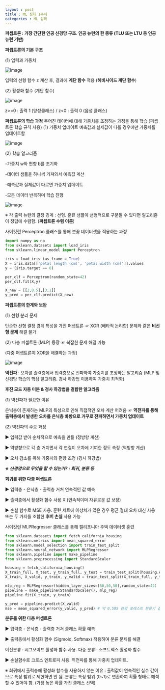 ```yaml
---
layout : post
title : ML 심화 1주차
categories : ML 심화
---
```


**퍼셉트론 : 가장 간단한 인공 신경망 구조. 인공 뉴런의 한 종류 (TLU 또는 LTU 등 인공 뉴런 기반)**

**퍼셉트론의 기본 구조**

(1) 입력과 가중치

![image](https://github.com/user-attachments/assets/ae0a582c-df51-49b4-9cfc-cc68f20dfcc3)

입력의 선형 함수 z 계산 후, 결과에 **계단 함수** 적용 (**헤비사이드 계단 함수**)

(2) 활성화 함수 (계단 함수)

![image](https://github.com/user-attachments/assets/94e1e0d1-259a-40c9-b112-e4986e9dfbbd)

z>=0 : 출력 1 (양성클래스) / z<0 : 출력 0 (음성 클래스)

**퍼셉트론의 학습 과정**
주어진 데이터에 대해 가중치를 조정하는 과정을 통해 학습 (퍼셉트론 학습 규칙 사용)
(1) 가중치 업데이트
예측값과 실제값이 다를 경우에만 가중치를 업데이트함

![image](https://github.com/user-attachments/assets/61d67fcb-c3f6-470a-810e-59139a98d1c2)

(2) 학습 알고리즘

-가중치 w와 편향 b를 초기화 

-데이터 샘플을 하나씩 가져와서 예측값 계산

-예측값과 실제값이 다르면 가중치 업데이트

-모든 데이터 반복하며 학습 진행

![image](https://github.com/user-attachments/assets/3fdd0648-2299-42f0-ac3a-0f9ec413ff45)

※ 각 출력 뉴런의 결정 경계 : 선형. 훈련 샘플이 선형적으로 구분될 수 있다면 알고리즘이 정답에 수렴함. (**퍼셉트론 수렴 이론**)

사이킷런 Perceptron 클래스를 통해 붓꽃 데이터셋을 적용하는 과정
```python
import numpy as np
from sklearn.datasets import load_iris
from sklearn.linear_model import Perceptron

iris = load_iris (as_frame = True)
X = iris.data[['petal length (cm)', 'petal width (cm)']].values
y = (iris.target == 0)

per_clf = Perceptron(random_state=42)
per_clf.fit(X,y)

X_new = [[2,0.5],[3,1]]
y_pred = per_clf.predict(X_new)
```
**퍼셉트론의 한계와 보완**

(1) 선형 분리 문제

단순한 선형 결정 경계 특성을 가진 퍼셉트론 ☞ XOR (배타적 논리합) 문제와 같은 **비선형 문제** 해결 불가

(2) 다층 퍼셉트론 (MLP) 등장 ☞ 복잡한 문제 해결 가능

(다중 퍼셉트론이 XOR을 해결하는 과정)

![image](https://github.com/user-attachments/assets/2e3ccd5d-e236-4d3e-8315-dfaf7e9161bc)

**역전파** : 오차를 출력층에서 입력층으로 전파하여 가중치를 조정하는 알고리즘 (MLP 및 신경망 학습의 핵심 알고리즘. 경사 하강법 이용하여 가중치 최적화)

**후진 모드 자동 미분 & 경사 하강법을 결합한 알고리즘**

(1) 역전파가 필요한 이유

은닉층이 존재하는 MLP의 특성으로 인해 직접적인 오차 계산 어려움 ☞ **역전파를 통해 출력층에서 발생한 오차를 은닉층 바향으로 거꾸로 전파하면서 가중치 업데이트**

(2) 역전파의 주요 과정

▶ 입력값 받아 순차적으로 예측을 만듦 (정방향 계산)

▶ 역방향으로 각 층 거치면서 각 연결이 오차에 기여한 정도 측정 (역방향 계산)

▶ 오차 감소를 위해 가중치와 편향 조정 (경사 하강법)

***※ 신경망으로 무엇을 할 수 있는가? : 회귀, 분류 등***

**회귀를 위한 다층 퍼셉트론**

▶ 입력층 - 은닉층 - 출력층 거쳐 연속적인 값 예측

▶ 출력층에서 활성화 함수 사용 X (연속적이며 자유로운 값 보장) 

▶ 손실 함수로 MSE 사용. 훈련 세트에 이상치가 많은 경우 평균 절대 오차 대신 사용 또는 두 가지를 조합한 **후버 손실** 사용 가능

사이킷런 MLPRegressor 클래스를 통해 캘리포니아 주택 데이터셋 훈련
```python
from sklearn.datasets import fetch_california_housing
from sklearn.metrics import mean_squared_error
from sklearn.model_selection import train_test_split
from sklearn.neural_network import MLPRegressor
from sklearn.pipeline import make_pipeline
from sklearn.preprocessing import StandardScaler 

housing = fetch_california_housing()
X_train_full, X_test, y_train_full, y_test = train_test_split(housing.data, housing.target, random_state=42)
X_train, X_valid, y_train, y_valid = train_test_split(X_train_full, y_train_full, random_state = 42)

mlp_reg = MLPRegressor(hidden_layer_sizes=[50,50,50],random_state=42)
pipeline = make_pipeline(StandardScaler(), mlp_reg)
pipeline.fit(X_train, y_train)

y_pred = pipeline.predict(X_valid)
mse = mean_squared_error(y_valid, y_pred) # 약 0.505 랜덤 포레스트 분류기 결괏값과 유사
```

**분류를 위한 다층 퍼셉트론**

▶ 입력층 - 은닉층 - 출력층 거쳐 클래스 확률 예측

▶ 출력층에서 활성화 함수 (Sigmoid, Softmax) 적용하여 분류 문제를 해결

이진분류 : 시그모이드 활성화 함수 사용. 다중 분류 : 소프트맥스 활성화 함수

▶ 손실함수로 크로스 엔트로피 사용. 역전파를 통해 가중치 업데이트.

※ 회귀에서 출력층에 활성화 함수를 사용하지 않는 이유 : 출력값이 연속적인 실수 값이므로 특정 범위로 제한하면 안 됨. 분류는 특정 범위 (0~1)로 변환하여 확률 형태로 해석할 수 있어야 함. (가장 높은 확률 가진 클래스 선택)





